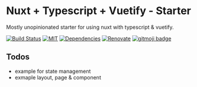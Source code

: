 # Nuxt + Typescript + Vuetify - Starter

Mostly unopinionated starter for using nuxt with typescript & vuetify.

[![Build Status](https://travis-ci.org/lautr/nuxt-typescript-vuetify.svg?branch=master)](https://travis-ci.org/lautr/nuxt-typescript-vuetify)
[![MIT](https://img.shields.io/github/license/lautr/nuxt-typescript-vuetify.svg?style=flat)](https://github.com/lautr/nuxt-typescript-vuetify)
[![Dependencies](https://david-dm.org/lautr/nuxt-typescript-vuetify.svg)](https://david-dm.org/lautr/nuxt-typescript-vuetify)
[![Renovate](https://img.shields.io/badge/renovate-enabled-brightgreen.svg)](https://github.com/lautr/nuxt-typescript-vuetify)
[![gitmoji badge](https://img.shields.io/badge/gitmoji-%20😜%20😍-FFDD67.svg?style=flat-square)](https://github.com/carloscuesta/gitmoji)

## Todos

* example for state management
* exmaple layout, page & component
